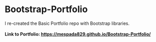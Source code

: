 # Bootstrap-Portfolio
I re-created the Basic Portfolio repo with Bootstrap libraries.
<br>
<br>
<b>Link to Portfolio: <b> https://mespada829.github.io/Bootstrap-Portfolio/

